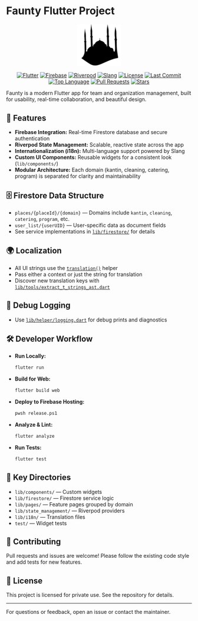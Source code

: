 # Faunty Flutter Project

<p align="center">
  <img src="assets/Logo.png" alt="Faunty Logo" width="120" />
</p>

<p align="center">
  <a href="https://flutter.dev"><img src="https://img.shields.io/badge/Flutter-3.32.8-blue?logo=flutter" alt="Flutter"></a>
  <a href="https://firebase.google.com"><img src="https://img.shields.io/badge/Firebase-Enabled-yellow?logo=firebase" alt="Firebase"></a>
  <a href="https://github.com/rrousselGit/riverpod"><img src="https://img.shields.io/badge/Riverpod-State%20Management-green?logo=riverpod" alt="Riverpod"></a>
  <a href="https://github.com/slang-i18n/slang"><img src="https://img.shields.io/badge/i18n-Slang-orange" alt="Slang"></a>
  <a href="https://opensource.org/licenses/MIT"><img src="https://img.shields.io/badge/License-Private-inactive" alt="License"></a>
  <a href="https://img.shields.io/github/last-commit/Tsunari/Faunty-2.0"><img src="https://img.shields.io/github/last-commit/Tsunari/Faunty-2.0?label=Last%20Commit" alt="Last Commit"></a>
  <a href="https://img.shields.io/github/languages/top/Tsunari/Faunty-2.0"><img src="https://img.shields.io/github/languages/top/Tsunari/Faunty-2.0?label=Dart" alt="Top Language"></a>
  <a href="https://img.shields.io/github/issues-pr/Tsunari/Faunty-2.0"><img src="https://img.shields.io/github/issues-pr/Tsunari/Faunty-2.0?label=PRs" alt="Pull Requests"></a>
  <a href="https://img.shields.io/github/stars/Tsunari/Faunty-2.0"><img src="https://img.shields.io/github/stars/Tsunari/Faunty-2.0?label=Stars" alt="Stars"></a>
</p>

Faunty is a modern Flutter app for team and organization management, built for usability, real-time collaboration, and beautiful design.

## 🚀 Features
- **Firebase Integration:** Real-time Firestore database and secure authentication
- **Riverpod State Management:** Scalable, reactive state across the app
- **Internationalization (i18n):** Multi-language support powered by Slang
- **Custom UI Components:** Reusable widgets for a consistent look (`lib/components/`)
- **Modular Architecture:** Each domain (kantin, cleaning, catering, program) is separated for clarity and maintainability

## 🗄️ Firestore Data Structure
- `places/{placeId}/{domain}` — Domains include `kantin`, `cleaning`, `catering`, `program`, etc.
- `user_list/{userUID}` — User-specific data as document fields
- See service implementations in [`lib/firestore/`](lib/firestore/) for details

## 🌍 Localization
- All UI strings use the [`translation()`](lib/tools/translation_helper.dart) helper
- Pass either a context or just the string for translation
- Discover new translation keys with [`lib/tools/extract_t_strings_ast.dart`](lib/tools/extract_t_strings_ast.dart)

## 🐞 Debug Logging
- Use [`lib/helper/logging.dart`](lib/helper/logging.dart) for debug prints and diagnostics

## 🛠️ Developer Workflow
- **Run Locally:**
  ```sh
  flutter run
  ```
- **Build for Web:**
  ```sh
  flutter build web
  ```
- **Deploy to Firebase Hosting:**
  ```sh
  pwsh release.ps1
  ```
- **Analyze & Lint:**
  ```sh
  flutter analyze
  ```
- **Run Tests:**
  ```sh
  flutter test
  ```

## 📁 Key Directories
- `lib/components/` — Custom widgets
- `lib/firestore/` — Firestore service logic
- `lib/pages/` — Feature pages grouped by domain
- `lib/state_management/` — Riverpod providers
- `lib/i18n/` — Translation files
- `test/` — Widget tests

## 📝 Contributing
Pull requests and issues are welcome! Please follow the existing code style and add tests for new features.

## 📄 License
This project is licensed for private use. See the repository for details.

---

For questions or feedback, open an issue or contact the maintainer.

